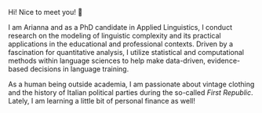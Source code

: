 Hi! Nice to meet you! :wave:

I am Arianna and as a PhD candidate in Applied Linguistics, I conduct research on the modeling of linguistic complexity and its practical applications in the educational and professional contexts. Driven by a fascination for quantitative analysis, I utilize statistical and computational methods within language sciences to help make data-driven, evidence-based decisions in language training.

As a human being outside academia, I am passionate about vintage clothing and the history of Italian political parties during the so-called _First Republic_. Lately, I am learning a little bit of personal finance as well!
